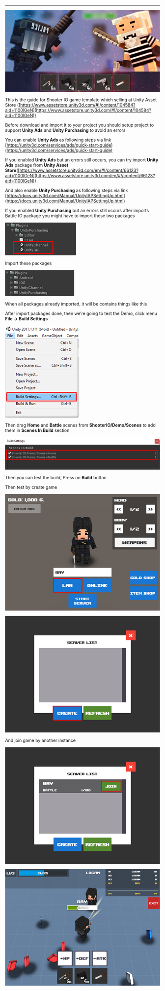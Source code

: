 * * *

![](../images/1y9GWNOJQ4UhK7WweZE1lpw.png)

This is the guide for Shooter IO game template which selling at Unity Asset Store ([https://www.assetstore.unity3d.com/#!/content/104584?aid=1100lGeN](https://www.assetstore.unity3d.com/#!/content/104584?aid=1100lGeN))

Before download and import it to your project you should setup project to support **Unity Ads** and **Unity Purchasing** to avoid an errors

You can enable **Unity Ads** as following steps via link [https://unity3d.com/services/ads/quick-start-guide](https://unity3d.com/services/ads/quick-start-guide)

If you enabled **Unity Ads** but an errors still occurs, you can try import **Unity Ads** package from **Unity Asset Store**([https://www.assetstore.unity3d.com/en/#!/content/66123?aid=1100lGeN](https://www.assetstore.unity3d.com/en/#!/content/66123?aid=1100lGeN))

And also enable **Unity Purchasing** as following steps via link [https://docs.unity3d.com/Manual/UnityIAPSettingUp.html](https://docs.unity3d.com/Manual/UnityIAPSettingUp.html)

If you enabled **Unity Purchasing** but an errors still occurs after imports Battle IO package you might have to import these two packages

![](../images/0H6BZofmpB5gW0cDR.png)

Import these packages

![](../images/1dVRmCLLsNw46dY87UZPM7Q.png)

When all packages already imported, it will be contains things like this

After import packages done, then we’re going to test the Demo, click menu **File -> Build Settings**

![](../images/0TezmJz3xDjyVkZXQ.png)

Then drag **Home** and **Battle** scenes from **ShooterIO/Demo/Scenes** to add them in **Scenes In Build** section

![](../images/1f6u5rsDVXsk6Al6gHYnwJg.png)

Then you can test the build, Press on **Build** button

Then test by create game

![](../images/1LnLcNi83si1PhhzoGYHf-A.png)

![](../images/14L0Vq7c0b8R6iU7-B6Z31Q.png)

And join game by another instance

![](../images/1vx-o7hBX28ezGXW106a6hg.png)

![](../images/1qYClEVb2M8Uh0yrhYpTY1w.png)